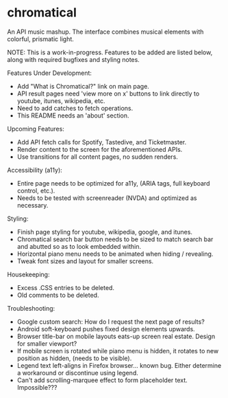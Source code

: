 # chromatical
An API music mashup. The interface combines musical elements with colorful, prismatic light. 

NOTE: This is a work-in-progress. Features to be added are listed below, along with required bugfixes and styling notes.

Features Under Development:
  + Add "What is Chromatical?" link on main page.
  + API result pages need 'view more on x' buttons to link directly to youtube, itunes, wikipedia, etc.
  + Need to add catches to fetch operations.
  + This README needs an 'about' section.

Upcoming Features:
  + Add API fetch calls for Spotify, Tastedive, and Ticketmaster.
  + Render content to the screen for the aforementioned APIs.
  + Use transitions for all content pages, no sudden renders.

Accessibility (a11y):
  + Entire page needs to be optimized for a11y, (ARIA tags, full keyboard control, etc.).
  + Needs to be tested with screenreader (NVDA) and optimized as necessary.
 
Styling:
  + Finish page styling for youtube, wikipedia, google, and itunes.
  + Chromatical search bar button needs to be sized to match search bar and abutted so as to look embedded within. 
  + Horizontal piano menu needs to be animated when hiding / revealing.
  + Tweak font sizes and layout for smaller screens.
    
Housekeeping:
  + Excess .CSS entries to be deleted.
  + Old comments to be deleted.
   
Troubleshooting:
  + Google custom search: How do I request the next page of results?
  + Android soft-keyboard pushes fixed design elements upwards.
  + Browser title-bar on mobile layouts eats-up screen real estate. Design for smaller viewport?
  + If mobile screen is rotated while piano menu is hidden, it rotates to new position as hidden, (needs to be visible).
  + Legend text left-aligns in Firefox browser... known bug. Either determine a workaround or discontinue using legend.
  + Can't add scrolling-marquee effect to form placeholder text. Impossible???

